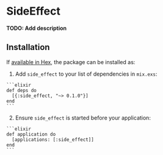 # SideEffect

**TODO: Add description**

## Installation

If [available in Hex](https://hex.pm/docs/publish), the package can be installed as:

  1. Add `side_effect` to your list of dependencies in `mix.exs`:

    ```elixir
    def deps do
      [{:side_effect, "~> 0.1.0"}]
    end
    ```

  2. Ensure `side_effect` is started before your application:

    ```elixir
    def application do
      [applications: [:side_effect]]
    end
    ```

